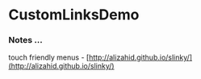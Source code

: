 # CustomLinksDemo

### Notes ...

touch friendly menus - [http://alizahid.github.io/slinky/](http://alizahid.github.io/slinky/)
